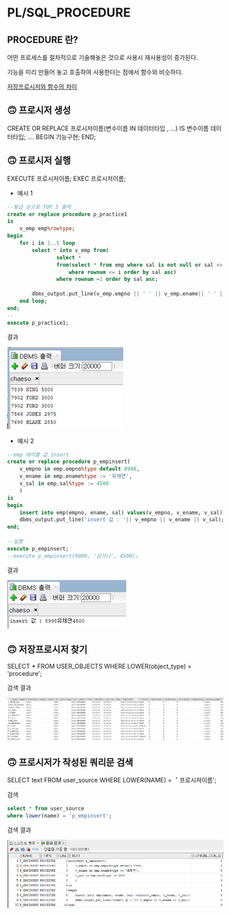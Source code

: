 # PL/SQL_PROCEDURE

## PROCEDURE 란?

어떤 프로세스를 절차적으로 기술해놓은 것으로 사용시 재사용성이 증가된다.

기능을 미리 만들어 놓고 호출하여 사용한다는 점에서 함수와 비슷하다.

[저장프로시저와 함수의 차이](https://www.notion.so/f4a85e2f35aa4e1bb917952744aa6b62)

## 🙃 프로시저 생성

CREATE OR REPLACE 프로시저이름(변수이름 IN 데이터타입 , ...)
  IS 변수이름 데이터타입; ....
  BEGIN
         기능구현;
  END;

## 🙃 프로시저 실행

  EXECUTE 프로시저이름;
  EXEC 프로시저이름;

- 예시 1

```sql
--봉급 순으로 TOP 5 출력
create or replace procedure p_practice1
is
    v_emp emp%rowtype;
begin
    for i in 1..5 loop
        select * into v_emp from(
                select * 
                from(select * from emp where sal is not null or sal <> ' ' order by sal desc)
                    where rownum <= i order by sal asc)
                where rownum =1 order by sal asc;
        
        dbms_output.put_line(v_emp.empno || ' ' || v_emp.ename|| ' ' || v_emp.sal);
    end loop;
end;
--
execute p_practice1;
```

결과

![Untitled](images/Untitled.png)

- 예시 2

```sql
--emp 테이블 값 insert
create or replace procedure p_empinsert(
    v_empno in emp.empno%type default 8998,
    v_ename in emp.ename%type := '유채연',
    v_sal in emp.sal%type := 4500
    )
is
begin
    insert into emp(empno, ename, sal) values(v_empno, v_ename, v_sal);
    dbms_output.put_line('insert 값 : '|| v_empno || v_ename || v_sal);
end;

--실행
execute p_empinsert;
--execute p_empinsert(9009, '김가나', 4500);
```

결과

![Untitled](images/Untitled%201.png)

## 🙃 저장프로시저 찾기

  SELECT * FROM USER_OBJECTS
  WHERE LOWER(object_type) = 'procedure';

검색 결과

![Untitled](images/Untitled%202.png)

## 🙃 프로시저가 작성된 쿼리문 검색

  SELECT text FROM user_source
  WHERE LOWER(NAME) = ＇프로시져이름';

검색

```sql
select * from user_source
where lower(name) = 'p_empinsert';
```

검색 결과

![Untitled](images/Untitled%203.png)